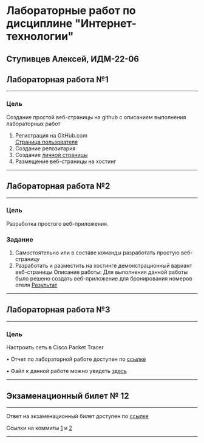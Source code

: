 # Лабораторные работ по дисциплине "Интернет-технологии"
## Ступивцев Алексей, ИДМ-22-06


## Лабораторная работа №1
____
### Цель 
Cоздание простой веб-страницы на github с описанием выполнения лабораторных работ

1. Регистрация на GitHub.com\
[Страница пользователя](https://github.com/longruss)
2. Создание репозитария
3. Создание [личной страницы](https://longruss.github.io/personal_page/)
4. Размещение веб-страницы на хостинг
____


## Лабораторная работа №2
____
### Цель
Разработка простого веб-приложения.

### Задание
1. Самостоятельно или в составе команды разработать простую веб-страницу
2. Разработать и разместить на хостинге демонстрационный вариант веб-страницы
Описание работы: Для выполнения данной работы было решено создать веб-приложение для бронирования номеров отеля
[Результат](https://longruss.github.io/BookingService/)
____


## Лабораторная работа №3
____
### Цель
Настроить сеть в Сisco Packet Tracer

• Отчет по лабораторной работе доступен по [ссылке](https://docs.google.com/document/d/13VPg74O0VdX2ZTmTvlzP-Onv2EsT-pIM/edit?usp=share_link&ouid=101676901039019595295&rtpof=true&sd=true)

• Файл к данной работе можно увидеть [здесь](https://drive.google.com/file/d/1Cn6_MtrYWFJc6WEfu1LYIwIpS46SFr2R/view?usp=sharing)
____

## Экзаменационный билет № 12
____
Ответ на экзаменационный билет доступен по [ссылке](https://github.com/stankin/inet-2022/wiki/exam12)

Ссылки на коммиты [1](https://github.com/stankin/inet-2022/wiki/exam12/_compare/fc08f5b056c353659a1daa6f2d1355169890ff6f) и [2](https://github.com/stankin/inet-2022/wiki/exam12/_compare/4489346e99ee8453f5af5e18d68e18d3ba971ace)
____
